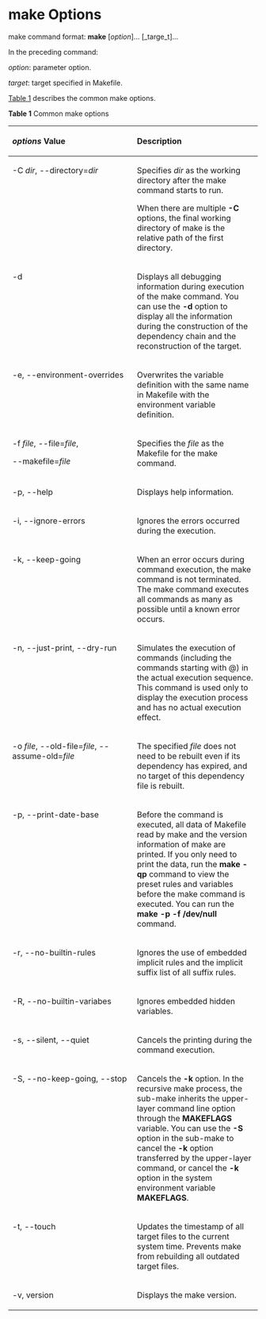 # make Options<a name="EN-US_TOPIC_0229243676"></a>

make command format:  **make**  \[_option_\]... \[_targe_t\]...

In the preceding command:

_option_: parameter option.

_target_: target specified in Makefile.

[Table 1](#table261872312343)  describes the common make options.

**Table  1**  Common make options

<a name="table261872312343"></a>
<table><thead align="left"><tr id="row483385416347"><th class="cellrowborder" valign="top" width="50%" id="mcps1.2.3.1.1"><p id="p16140827163512"><a name="p16140827163512"></a><a name="p16140827163512"></a><em id="i1140132713516"><a name="i1140132713516"></a><a name="i1140132713516"></a>options</em> Value</p>
</th>
<th class="cellrowborder" valign="top" width="50%" id="mcps1.2.3.1.2"><p id="p16140627193516"><a name="p16140627193516"></a><a name="p16140627193516"></a>Description</p>
</th>
</tr>
</thead>
<tbody><tr id="row146641223153417"><td class="cellrowborder" valign="top" width="50%" headers="mcps1.2.3.1.1 "><p id="p66641723183418"><a name="p66641723183418"></a><a name="p66641723183418"></a>-C <em id="i2071143410371"><a name="i2071143410371"></a><a name="i2071143410371"></a>dir</em>, --directory=<em id="i185241138163720"><a name="i185241138163720"></a><a name="i185241138163720"></a>dir</em></p>
</td>
<td class="cellrowborder" valign="top" width="50%" headers="mcps1.2.3.1.2 "><p id="p167365374545"><a name="p167365374545"></a><a name="p167365374545"></a>Specifies <em id="i16802119115913"><a name="i16802119115913"></a><a name="i16802119115913"></a>dir</em> as the working directory after the make command starts to run.</p>
<p id="p136641923113412"><a name="p136641923113412"></a><a name="p136641923113412"></a>When there are multiple <strong id="b208679153538"><a name="b208679153538"></a><a name="b208679153538"></a>-C</strong> options, the final working directory of make is the relative path of the first directory.</p>
</td>
</tr>
<tr id="row3664223203419"><td class="cellrowborder" valign="top" width="50%" headers="mcps1.2.3.1.1 "><p id="p9664102313340"><a name="p9664102313340"></a><a name="p9664102313340"></a>-d</p>
</td>
<td class="cellrowborder" valign="top" width="50%" headers="mcps1.2.3.1.2 "><p id="p7664923163412"><a name="p7664923163412"></a><a name="p7664923163412"></a>Displays all debugging information during execution of the make command. You can use the <strong id="b1215855615316"><a name="b1215855615316"></a><a name="b1215855615316"></a>-d</strong> option to display all the information during the construction of the dependency chain and the reconstruction of the target.</p>
</td>
</tr>
<tr id="row18664623103415"><td class="cellrowborder" valign="top" width="50%" headers="mcps1.2.3.1.1 "><p id="p176641423143414"><a name="p176641423143414"></a><a name="p176641423143414"></a>-e, --environment-overrides</p>
</td>
<td class="cellrowborder" valign="top" width="50%" headers="mcps1.2.3.1.2 "><p id="p1066472313418"><a name="p1066472313418"></a><a name="p1066472313418"></a>Overwrites the variable definition with the same name in Makefile with the environment variable definition.</p>
</td>
</tr>
<tr id="row7664223163412"><td class="cellrowborder" valign="top" width="50%" headers="mcps1.2.3.1.1 "><p id="p176641023193413"><a name="p176641023193413"></a><a name="p176641023193413"></a>-f <em id="i103449715424"><a name="i103449715424"></a><a name="i103449715424"></a>file</em>, --file=<em id="i590218152429"><a name="i590218152429"></a><a name="i590218152429"></a>file</em>, </p>
<p id="p6664723133418"><a name="p6664723133418"></a><a name="p6664723133418"></a>--makefile=<em id="i894722504216"><a name="i894722504216"></a><a name="i894722504216"></a>file</em></p>
</td>
<td class="cellrowborder" valign="top" width="50%" headers="mcps1.2.3.1.2 "><p id="p86640231342"><a name="p86640231342"></a><a name="p86640231342"></a>Specifies the <em id="i181001119204311"><a name="i181001119204311"></a><a name="i181001119204311"></a>file</em> as the Makefile for the make command.</p>
</td>
</tr>
<tr id="row1391931413209"><td class="cellrowborder" valign="top" width="50%" headers="mcps1.2.3.1.1 "><p id="p17146416192013"><a name="p17146416192013"></a><a name="p17146416192013"></a>-p, --help</p>
</td>
<td class="cellrowborder" valign="top" width="50%" headers="mcps1.2.3.1.2 "><p id="p714619161208"><a name="p714619161208"></a><a name="p714619161208"></a>Displays help information.</p>
</td>
</tr>
<tr id="row1665132393417"><td class="cellrowborder" valign="top" width="50%" headers="mcps1.2.3.1.1 "><p id="p1514691616203"><a name="p1514691616203"></a><a name="p1514691616203"></a>-i, --ignore-errors</p>
</td>
<td class="cellrowborder" valign="top" width="50%" headers="mcps1.2.3.1.2 "><p id="p1014611652012"><a name="p1014611652012"></a><a name="p1014611652012"></a>Ignores the errors occurred during the execution.</p>
</td>
</tr>
<tr id="row16160373176"><td class="cellrowborder" valign="top" width="50%" headers="mcps1.2.3.1.1 "><p id="p8337171661716"><a name="p8337171661716"></a><a name="p8337171661716"></a>-k, --keep-going</p>
</td>
<td class="cellrowborder" valign="top" width="50%" headers="mcps1.2.3.1.2 "><p id="p489185181713"><a name="p489185181713"></a><a name="p489185181713"></a>When an error occurs during command execution, the make command is not terminated. The make command executes all commands as many as possible until a known error occurs.</p>
</td>
</tr>
<tr id="row17665152314345"><td class="cellrowborder" valign="top" width="50%" headers="mcps1.2.3.1.1 "><p id="p76651023113414"><a name="p76651023113414"></a><a name="p76651023113414"></a>-n, --just-print, --dry-run</p>
</td>
<td class="cellrowborder" valign="top" width="50%" headers="mcps1.2.3.1.2 "><p id="p4301952237"><a name="p4301952237"></a><a name="p4301952237"></a>Simulates the execution of commands (including the commands starting with @) in the actual execution sequence. This command is used only to display the execution process and has no actual execution effect.</p>
</td>
</tr>
<tr id="row10665112310347"><td class="cellrowborder" valign="top" width="50%" headers="mcps1.2.3.1.1 "><p id="p17665182320346"><a name="p17665182320346"></a><a name="p17665182320346"></a>-o <em id="i4538184125117"><a name="i4538184125117"></a><a name="i4538184125117"></a>file</em>, --old-file=<em id="i197559712516"><a name="i197559712516"></a><a name="i197559712516"></a>file</em>, --assume-old=<em id="i142693115512"><a name="i142693115512"></a><a name="i142693115512"></a>file</em></p>
</td>
<td class="cellrowborder" valign="top" width="50%" headers="mcps1.2.3.1.2 "><p id="p9665142320347"><a name="p9665142320347"></a><a name="p9665142320347"></a>The specified <em id="i785024317515"><a name="i785024317515"></a><a name="i785024317515"></a>file</em> does not need to be rebuilt even if its dependency has expired, and no target of this dependency file is rebuilt.</p>
</td>
</tr>
<tr id="row724955371216"><td class="cellrowborder" valign="top" width="50%" headers="mcps1.2.3.1.1 "><p id="p19485191915135"><a name="p19485191915135"></a><a name="p19485191915135"></a>-p, --print-date-base</p>
</td>
<td class="cellrowborder" valign="top" width="50%" headers="mcps1.2.3.1.2 "><p id="p5485121951311"><a name="p5485121951311"></a><a name="p5485121951311"></a>Before the command is executed, all data of Makefile read by make and the version information of make are printed. If you only need to print the data, run the <strong id="b1524144615716"><a name="b1524144615716"></a><a name="b1524144615716"></a>make -qp</strong> command to view the preset rules and variables before the make command is executed. You can run the <strong id="b2760145314572"><a name="b2760145314572"></a><a name="b2760145314572"></a>make -p -f /dev/null </strong>command.</p>
</td>
</tr>
<tr id="row14665152343412"><td class="cellrowborder" valign="top" width="50%" headers="mcps1.2.3.1.1 "><p id="p1366572313418"><a name="p1366572313418"></a><a name="p1366572313418"></a>-r, --no-builtin-rules</p>
</td>
<td class="cellrowborder" valign="top" width="50%" headers="mcps1.2.3.1.2 "><p id="p185914010119"><a name="p185914010119"></a><a name="p185914010119"></a>Ignores the use of embedded implicit rules and the implicit suffix list of all suffix rules.</p>
</td>
</tr>
<tr id="row10665423163414"><td class="cellrowborder" valign="top" width="50%" headers="mcps1.2.3.1.1 "><p id="p19665192317342"><a name="p19665192317342"></a><a name="p19665192317342"></a>-R, --no-builtin-variabes</p>
</td>
<td class="cellrowborder" valign="top" width="50%" headers="mcps1.2.3.1.2 "><p id="p19665023153418"><a name="p19665023153418"></a><a name="p19665023153418"></a>Ignores embedded hidden variables.</p>
</td>
</tr>
<tr id="row1466522383419"><td class="cellrowborder" valign="top" width="50%" headers="mcps1.2.3.1.1 "><p id="p56651423143412"><a name="p56651423143412"></a><a name="p56651423143412"></a>-s, --silent, --quiet</p>
</td>
<td class="cellrowborder" valign="top" width="50%" headers="mcps1.2.3.1.2 "><p id="p7665112319348"><a name="p7665112319348"></a><a name="p7665112319348"></a>Cancels the printing during the command execution.</p>
</td>
</tr>
<tr id="row1665132317347"><td class="cellrowborder" valign="top" width="50%" headers="mcps1.2.3.1.1 "><p id="p1166562312348"><a name="p1166562312348"></a><a name="p1166562312348"></a>-S, --no-keep-going, --stop</p>
</td>
<td class="cellrowborder" valign="top" width="50%" headers="mcps1.2.3.1.2 "><p id="p1966582310346"><a name="p1966582310346"></a><a name="p1966582310346"></a>Cancels the <strong id="b738262219581"><a name="b738262219581"></a><a name="b738262219581"></a>-k</strong> option. In the recursive make process, the sub-make inherits the upper-layer command line option through the <strong id="b12527938195812"><a name="b12527938195812"></a><a name="b12527938195812"></a>MAKEFLAGS</strong> variable. You can use the <strong id="b18115449586"><a name="b18115449586"></a><a name="b18115449586"></a>-S</strong> option in the sub-make to cancel the <strong id="b1153515478587"><a name="b1153515478587"></a><a name="b1153515478587"></a>-k</strong> option transferred by the upper-layer command, or cancel the <strong id="b179113118594"><a name="b179113118594"></a><a name="b179113118594"></a>-k</strong> option in the system environment variable <strong id="b1244011515591"><a name="b1244011515591"></a><a name="b1244011515591"></a>MAKEFLAGS</strong>.</p>
</td>
</tr>
<tr id="row15665192317347"><td class="cellrowborder" valign="top" width="50%" headers="mcps1.2.3.1.1 "><p id="p2665132319342"><a name="p2665132319342"></a><a name="p2665132319342"></a>-t, --touch</p>
</td>
<td class="cellrowborder" valign="top" width="50%" headers="mcps1.2.3.1.2 "><p id="p1866562383420"><a name="p1866562383420"></a><a name="p1866562383420"></a>Updates the timestamp of all target files to the current system time. Prevents make from rebuilding all outdated target files.</p>
</td>
</tr>
<tr id="row9665223123417"><td class="cellrowborder" valign="top" width="50%" headers="mcps1.2.3.1.1 "><p id="p20665423203414"><a name="p20665423203414"></a><a name="p20665423203414"></a>-v, version</p>
</td>
<td class="cellrowborder" valign="top" width="50%" headers="mcps1.2.3.1.2 "><p id="p196651723153419"><a name="p196651723153419"></a><a name="p196651723153419"></a>Displays the make version.</p>
</td>
</tr>
</tbody>
</table>

